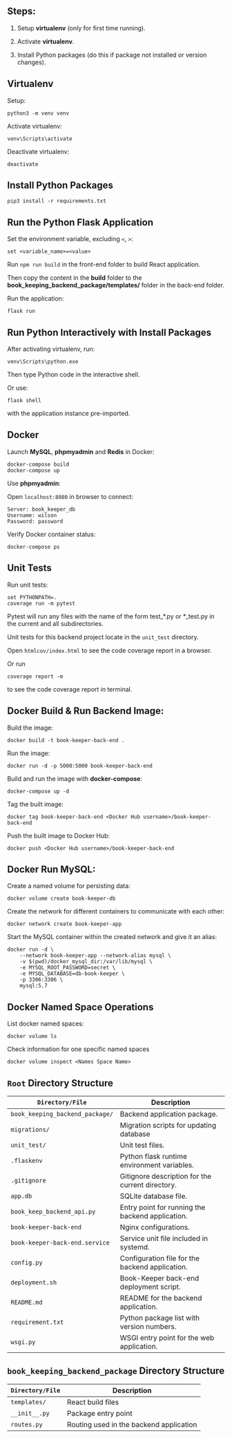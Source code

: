 ## Steps:

1. Setup **virtualenv** (only for first time running).

2. Activate **virtualenv**.

3. Install Python packages (do this if package not installed or version changes).

## Virtualenv

Setup:

```
python3 -m venv venv
```

Activate virtualenv:

```
venv\Scripts\activate
```

Deactivate virtualenv:

```
deactivate
```

## Install Python Packages

```
pip3 install -r requirements.txt
```

## Run the Python Flask Application

Set the environment variable, excluding `<`, `>`:

```
set <variable_name>=<value>
```

Run `npm run build` in the front-end folder to build React application.

Then copy the content in the **build** folder to the **book_keeping_backend_package/templates/** folder in the back-end folder.

Run the application:

```
flask run
```

## Run Python Interactively with Install Packages

After activating virtualenv, run:

```
venv\Scripts\python.exe
```

Then type Python code in the interactive shell.

Or use:

```
flask shell
```

with the application instance pre-imported.

## Docker

Launch **MySQL**, **phpmyadmin** and **Redis** in Docker:

```
docker-compose build
docker-compose up
```

Use **phpmyadmin**:

Open ```localhost:8080``` in browser to connect:

```
Server: book_keeper_db
Username: wilson
Password: password
```

Verify Docker container status:

```
docker-compose ps
```


## Unit Tests

Run unit tests:
```
set PYTHONPATH=.
coverage run -m pytest
```

Pytest will run any files with the name of the form test_*.py or *_test.py in the current and all subdirectories.

Unit tests for this backend project locate in the `unit_test` directory.

Open `htmlcov/index.html` to see the code coverage report in a browser.

Or run

```
coverage report -m
```

to see the code coverage report in terminal.

## Docker Build & Run Backend Image:

Build the image:

```
docker build -t book-keeper-back-end .
```

Run the image:

```
docker run -d -p 5000:5000 book-keeper-back-end
```

Build and run the image with **docker-compose**:

```
docker-compose up -d
```

Tag the built image:

```
docker tag book-keeper-back-end <Docker Hub username>/book-keeper-back-end
```

Push the built image to Docker Hub:

```
docker push <Docker Hub username>/book-keeper-back-end
```

## Docker Run MySQL:

Create a named volume for persisting data:

```
docker volume create book-keeper-db
```

Create the network for different containers to communicate with each other:

```
docker network create book-keeper-app
```

Start the MySQL container within the created network and give it an alias:

```
docker run -d \
    --network book-keeper-app --network-alias mysql \
    -v $(pwd)/docker_mysql_dir:/var/lib/mysql \
    -e MYSQL_ROOT_PASSWORD=secret \
    -e MYSQL_DATABASE=db-book-keeper \
    -p 3306:3306 \
    mysql:5.7
```

## Docker Named Space Operations

List docker named spaces:

```
docker volume ls
```

Check information for one specific named spaces

```
docker volume inspect <Names Space Name>
```

## `Root` Directory Structure

| `Directory/File`               	| Description                                     	|
|------------------------------	|-------------------------------------------------	|
| `book_keeping_backend_package/` 	| Backend application package.                     	|
| `migrations/`                     | Migration scripts for updating database           |
| `unit_test/`                    	| Unit test files.                                 	|
| `.flaskenv`                    	| Python flask runtime environment variables.    	|
| `.gitignore`                   	| Gitignore description for the current directory. 	|
| `app.db`                          | SQLite database file.                             |
| `book_keep_backend_api.py`     	| Entry point for running the backend application. 	|
| `book-keeper-back-end`            | Nginx configurations.                             |
| `book-keeper-back-end.service`    | Service unit file included in systemd.            |
| `config.py`                   	| Configuration file for the backend application.  	|
| `deployment.sh`                   | Book-Keeper back-end deployment script.           |
| `README.md`                    	| README for the backend application.              	|
| `requirement.txt`              	| Python package list with version numbers.        	|
| `wsgi.py`                         | WSGI entry point for the web application.         |

## `book_keeping_backend_package` Directory Structure

| `Directory/File` 	| Description                             	|
|----------------	|-----------------------------------------	|
| `templates/`     	| React build files                       	|
| `__init__.py`    	| Package entry point                     	|
| `routes.py`      	| Routing used in the backend application 	|